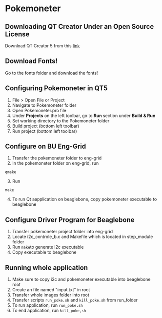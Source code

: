 # Pokemoneter

## Downloading QT Creator Under an Open Source License
Download QT Creator 5 from this [link](https://www.qt.io/download-qt-installer)

## Download Fonts!
Go to the fonts folder and download the fonts!

## Configuring Pokemoneter in QT5
1) File > Open File or Project
2) Navigate to Pokemoneter folder
3) Open Pokemoneter.pro file
4) Under **Projects** on the left toolbar, go to **Run** section under **Build & Run**
5) Set working directory to the Pokemoneter folder
6) Build project (bottom left toolbar)
7) Run project (bottom left toolbar)

## Configure on BU Eng-Grid
1) Transfer the pokemoneter folder to eng-grid 
2) In the pokemoneter folder on eng-grid, run 
```
qmake
```
3) Run
```
make
```
4) To run Qt aapplication on beaglebone, copy pokemoneter executable to beaglebone

## Configure Driver Program for Beaglebone
1) Transfer pokemoneter project folder into eng-grid
2) Locate i2c_controle_b.c and Makefile which is located in step_module folder
3) Run `` make ``to generate i2c executable
4) Copy executable to beaglebone

## Running whole application 
1) Make sure to copy i2c and pokemoneter executable into beaglebone root
2) Create an file named "input.txt" in root
3) Transfer whole images folder into root 
4) Transfer scripts `` run_poke.sh `` and `` kill_poke.sh `` from run_folder
5) To run application, run `` run_poke.sh ``
6) To end application, run `` kill_poke,sh ``

